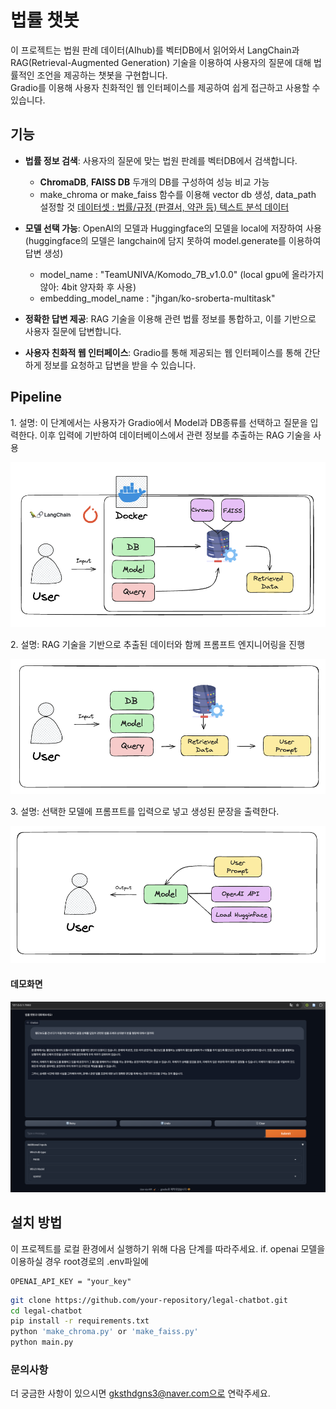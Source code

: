 # 법률 챗봇 

이 프로젝트는 법원 판례 데이터(AIhub)를 벡터DB에서 읽어와서 LangChain과 RAG(Retrieval-Augmented Generation) 기술을 이용하여 사용자의 질문에 대해 법률적인 조언을 제공하는 챗봇을 구현합니다.
<br/>
Gradio를 이용해 사용자 친화적인 웹 인터페이스를 제공하여 쉽게 접근하고 사용할 수 있습니다.

## 기능

- **법률 정보 검색**: 사용자의 질문에 맞는 법원 판례를 벡터DB에서 검색합니다.
    - **ChromaDB**, **FAISS DB** 두개의 DB를 구성하여 성능 비교 가능
    - make_chroma or make_faiss 함수를 이용해 vector db 생성, data_path 설정할 것 
    [데이터셋 : 법률/규정 (판결서, 약관 등) 텍스트 분석 데이터](https://aihub.or.kr/aihubdata/data/view.do?currMenu=&topMenu=&aihubDataSe=data&dataSetSn=580)

- **모델 선택 가능**: OpenAI의 모델과 Huggingface의 모델을 local에 저장하여 사용
    (huggingface의 모델은 langchain에 담지 못하여 model.generate를 이용하여 답변 생성)
    - model_name : "TeamUNIVA/Komodo_7B_v1.0.0" (local gpu에 올라가지 않아: 4bit 양자화 후 사용)
    - embedding_model_name : "jhgan/ko-sroberta-multitask"
- **정확한 답변 제공**: RAG 기술을 이용해 관련 법률 정보를 통합하고, 이를 기반으로 사용자 질문에 답변합니다.
- **사용자 친화적 웹 인터페이스**: Gradio를 통해 제공되는 웹 인터페이스를 통해 간단하게 정보를 요청하고 답변을 받을 수 있습니다.

## Pipeline

<div>
  <p>1. 설명: 이 단계에서는 사용자가 Gradio에서 Model과 DB종류를 선택하고 질문을 입력한다. 이후 입력에 기반하여 데이터베이스에서 관련 정보를 추출하는 RAG 기술을 사용</p>
  <img src="./images/pipeline1.png" alt="Pipeline Step 1">
</div>
<div>
  <p>2. 설명: RAG 기술을 기반으로 추출된 데이터와 함께 프롬프트 엔지니어링을 진행</p>
  <img src="./images/pipeline2.png" alt="Pipeline Step 2">
</div>
<div>
  <p>3. 설명: 선택한 모델에 프롬프트를 입력으로 넣고 생성된 문장을 출력한다.</p>
  <img src="./images/pipeline3.png" alt="Pipeline Step 3">
</div>

#### 데모화면
![demo image](./images/gradio.png)

## 설치 방법

이 프로젝트를 로컬 환경에서 실행하기 위해 다음 단계를 따라주세요.
if. openai 모델을 이용하실 경우 root경로의 .env파일에 
```
OPENAI_API_KEY = "your_key"
```

```bash
git clone https://github.com/your-repository/legal-chatbot.git
cd legal-chatbot
pip install -r requirements.txt
python 'make_chroma.py' or 'make_faiss.py' 
python main.py
```

### 문의사항
더 궁금한 사항이 있으시면 gksthdgns3@naver.com으로 연락주세요.
